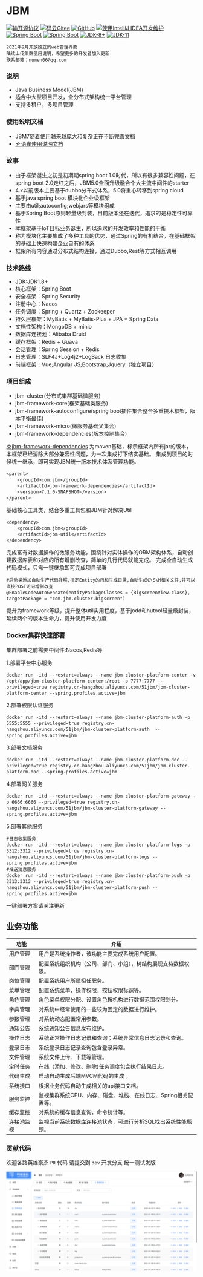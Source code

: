 # JBM

[![输开源协议](https://img.shields.io/badge/License-Apache--2.0-brightgreen.svg "Apache")](https://www.apache.org/licenses/LICENSE-2.0)
[![码云Gitee](https://gitee.com/numen06/JBM/badge/star.svg?theme=blue)](https://gitee.com/numen06/JBM)
[![GitHub](https://img.shields.io/github/stars/numen06/JBM.svg?style=social&label=Stars)](https://github.com/numen06/JBM)
[![使用IntelliJ IDEA开发维护](https://img.shields.io/badge/IntelliJ%20IDEA-提供支持-blue.svg)](https://www.jetbrains.com/?from=RuoYi-Cloud-Plus)
<br>
[![Spring Boot](https://img.shields.io/badge/Spring%20Boot-2.6.4-green.svg)]()
[![Spring Boot](https://img.shields.io/badge/Spring%20Cloud-2021.0.1-green.svg)]()
[![JDK-8+](https://img.shields.io/badge/JDK-8-blue.svg)]()
[![JDK-11](https://img.shields.io/badge/JDK-11-blue.svg)]()

```
2021年9月开放独立的web管理界面
陆续上传集群使用说明，希望更多的开发者加入更新
联系邮箱；numen06@qq.com
```


### 说明

- Java Business Model(JBM)
- 适合中大型项目开发，全分布式架构统一平台管理
- 支持多租户，多项目管理

### 使用说明文档

- JBM7随着使用越来越庞大和复杂正在不断完善文档
- [☆语雀使用说明文档](https://www.yuque.com/numen06/ksfcpy)



### 故事

- 由于框架诞生之初是初期期spring boot 1.0时代，所以有很多兼容性问题，在spring boot 2.0走红之后，JBM5.0全面升级融合个大主流中间件的starter
- 4.x以前版本主要基于dubbo分布式体系，5.0将重心转移到spring cloud
- 基于java spring boot 模块化企业级框架
- 主要由util;autoconfig;webjars等模块组成
- 基于Spring Boot原则轻量级封装，目前版本还在迭代，追求的是稳定性可靠性
- 本框架基于IoT目标业务诞生，所以追求的开发效率和性能的平衡
- 称为模块化主要集成了多种工具的优势，通过Spring的有机结合，在基础框架的基础上快速构建企业自有的体系
- 框架所有内容通过分布式结构连接，通过Dubbo,Rest等方式相互调用

### 技术路线

- JDK:JDK1.8+
- 核心框架：Spring Boot
- 安全框架：Spring Security
- 注册中心：Nacos
- 任务调度：Spring + Quartz + Zookeeper
- 持久层框架：MyBatis + MyBatis-Plus + JPA + Spring Data
- 文档性架构：MongoDB + minio
- 数据库连接池：Alibaba Druid
- 缓存框架：Redis + Guava
- 会话管理：Spring Session + Redis
- 日志管理：SLF4J+Log4j2+LogBack 日志收集
- 前端框架：Vue;Angular JS;Bootstrap;Jquery（独立项目）

### 项目组成

- jbm-cluster(分布式集群基础微服务)
- jbm-framework-core(框架基础类服务)
- jbm-framework-autoconfigure(spring boot插件集合整合多重技术框架，版本平衡最佳)
- jbm-framework-micro(微服务基础父集合)
- jbm-framework-dependencies(版本控制集合)

[☆jbm-framework-dependencies](https://github.com/numen06/JBM/tree/master/jbm-framework-dependencies)
为maven基础，标示框架内所有jar的版本，本框架已经消除大部分兼容性问题，为一次集成打下结实基础。
集成到项目的时候统一继承，即可实现JBM统一版本技术体系管理功能。

```
<parent>
    <groupId>com.jbm</groupId>
    <artifactId>jbm-framework-dependencies</artifactId>
    <version>7.1.0-SNAPSHOT</version>
</parent>
```

基础核心工具类，结合多重工具包和JBM针对解决Util

```
<dependency>
    <groupId>com.jbm</groupId>
    <artifactId>jbm-util</artifactId>
</dependency>
```

完成富有对数据操作的微服务功能，围绕针对实体操作的ORM架构体系，自动创建数据库表和对应的所有增删改查，简单的几行代码就能完成。
完成全自动生成代码模式，只需一键继承即可完成项目部署

```
#启动类添加自动生产代码注解,指定Entity的包和生成目录,自动生成C\S\M相关文件,并可以直接POST访问增删改查
@EnableCodeAutoGeneate(entityPackageClasses = {BigscreenView.class}, targetPackage = "com.jbm.cluster.bigscreen")
```

提升为framework等级，提升整体util实用程度，基于jodd和hutool轻量级封装，延续两个的版本生命力，提升使用开发力度

### Docker集群快速部署

集群部署之前需要中间件:Nacos,Redis等

1.部署平台中心服务

```
docker run -itd --restart=always --name jbm-cluster-platform-center -v /opt/app/jbm-cluster-platform-center:/root -p 7777:7777 --privileged=true registry.cn-hangzhou.aliyuncs.com/51jbm/jbm-cluster-platform-center --spring.profiles.active=jbm
```

2.部署权限认证服务

```
docker run -itd --restart=always --name jbm-cluster-platform-auth -p 5555:5555 --privileged=true registry.cn-hangzhou.aliyuncs.com/51jbm/jbm-cluster-platform-auth  --spring.profiles.active=jbm
```

3.部署文档服务

```
docker run -itd --restart=always --name jbm-cluster-platform-doc --privileged=true registry.cn-hangzhou.aliyuncs.com/51jbm/jbm-cluster-platform-doc --spring.profiles.active=jbm
```

4.部署网关服务

```
docker run -itd --restart=always --name jbm-cluster-platform-gateway -p 6666:6666 --privileged=true registry.cn-hangzhou.aliyuncs.com/51jbm/jbm-cluster-platform-gateway --spring.profiles.active=jbm
```

5.部署其他服务

```
#日志收集服务
docker run -itd --restart=always --name jbm-cluster-platform-logs -p 3312:3312 --privileged=true registry.cn-hangzhou.aliyuncs.com/51jbm/jbm-cluster-platform-logs --spring.profiles.active=jbm
#推送消息服务
docker run -itd --restart=always --name jbm-cluster-platform-push -p 3313:3313 --privileged=true registry.cn-hangzhou.aliyuncs.com/51jbm/jbm-cluster-platform-push --spring.profiles.active=jbm
```

一键部署方案请关注更新

## 业务功能

| 功能 | 介绍                                             |
|---|------------------------------------------------|
| 用户管理 | 用户是系统操作者，该功能主要完成系统用户配置。                        |
| 部门管理 | 配置系统组织机构（公司、部门、小组），树结构展现支持数据权限。                |
| 岗位管理 | 配置系统用户所属担任职务。                                  |
| 菜单管理 | 配置系统菜单，操作权限，按钮权限标识等。                           |
| 角色管理 | 角色菜单权限分配、设置角色按机构进行数据范围权限划分。                    |
| 字典管理 | 对系统中经常使用的一些较为固定的数据进行维护。                        |
| 参数管理 | 对系统动态配置常用参数。                                   |
| 通知公告 | 系统通知公告信息发布维护。                                  |
| 操作日志 | 系统正常操作日志记录和查询；系统异常信息日志记录和查询。                   |
| 登录日志 | 系统登录日志记录查询包含登录异常。                              |
| 文件管理 | 系统文件上传、下载等管理。                                  |
| 定时任务 | 在线（添加、修改、删除)任务调度包含执行结果日志。                      |
| 代码生成 | 启动自动生成后端MVCM代码的生成 。 |
| 系统接口 | 根据业务代码自动生成相关的api接口文档。                          |
| 服务监控 | 监视集群系统CPU、内存、磁盘、堆栈、在线日志、Spring相关配置等。           |
| 缓存监控 | 对系统的缓存信息查询，命令统计等。                              ||
| 连接池监视 | 监视当前系统数据库连接池状态，可进行分析SQL找出系统性能瓶颈。               |

### 贡献代码

欢迎各路英雄豪杰 `PR` 代码 请提交到 `dev` 开发分支 统一测试发版

![img_1.png](img_1.png)
